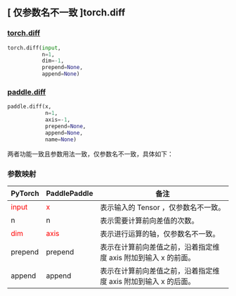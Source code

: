 ## [ 仅参数名不一致 ]torch.diff
### [torch.diff](https://pytorch.org/docs/stable/generated/torch.diff.html?highlight=diff#torch.diff)

```python
torch.diff(input,
           n=1,
           dim=-1,
           prepend=None,
           append=None)
```

### [paddle.diff](https://www.paddlepaddle.org.cn/documentation/docs/zh/api/paddle/diff_cn.html#diff)

```python
paddle.diff(x,
            n=1,
            axis=-1,
            prepend=None,
            append=None,
            name=None)
```

两者功能一致且参数用法一致，仅参数名不一致，具体如下：
### 参数映射
| PyTorch       | PaddlePaddle | 备注                                                   |
| ------------- | ------------ | ------------------------------------------------------ |
| <font color='red'> input </font> | <font color='red'> x </font> | 表示输入的 Tensor ，仅参数名不一致。  |
| n           | n         | 表示需要计算前向差值的次数。 |
| <font color='red'> dim </font> | <font color='red'> axis </font> | 表示进行运算的轴，仅参数名不一致。  |
| prepend           | prepend         | 表示在计算前向差值之前，沿着指定维度 axis 附加到输入 x 的前面。 |
| append           | append         | 表示在计算前向差值之前，沿着指定维度 axis 附加到输入 x 的后面。 |
